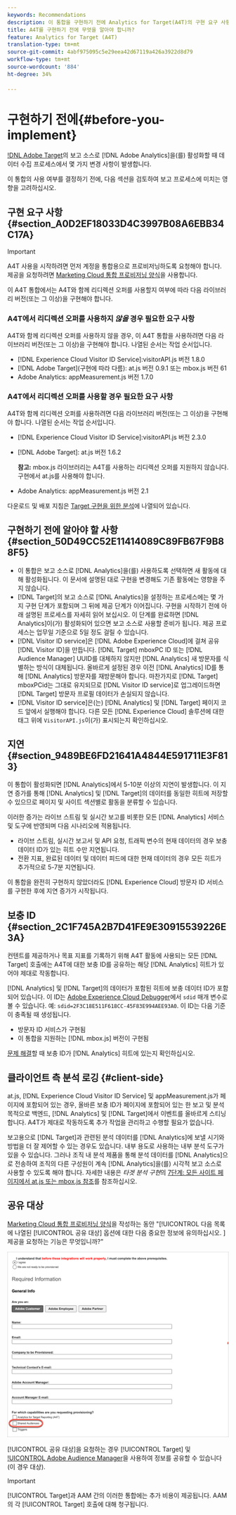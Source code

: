 ```yaml
---
keywords: Recommendations
description: 이 통합을 구현하기 전에 Analytics for Target(A4T)의 구현 요구 사항과 고려해야 할 사항에 대해 알아봅니다.
title: A4T를 구현하기 전에 무엇을 알아야 합니까?
feature: Analytics for Target (A4T)
translation-type: tm+mt
source-git-commit: 4abf975095c5e29eea42d67119a426a3922d8d79
workflow-type: tm+mt
source-wordcount: '884'
ht-degree: 34%

---
```



# 구현하기 전에{#before-you-implement}

[!DNL Adobe Target](A4T)의 보고 소스로 [!DNL Adobe Analytics]을(를) 활성화할 때 데이터 수집 프로세스에서 몇 가지 변경 사항이 발생합니다.

이 통합의 사용 여부를 결정하기 전에, 다음 섹션을 검토하여 보고 프로세스에 미치는 영향을 고려하십시오.

## 구현 요구 사항 {#section_A0D2EF18033D4C3997B08A6EBB34C17A}

>[!IMPORTANT]
>
>A4T 사용을 시작하려면 먼저 계정을 통합용으로 프로비저닝하도록 요청해야 합니다. 제공을 요청하려면 [Marketing Cloud 통합 프로비저닝 양식](https://www.adobe.com/go/audiences_kr)을 사용합니다.

이 A4T 통합에서는 A4T와 함께 리디렉션 오퍼를 사용할지 여부에 따라 다음 라이브러리 버전(또는 그 이상)을 구현해야 합니다.

### A4T에서 리디렉션 오퍼를 사용하지 *않을* 경우 필요한 요구 사항

A4T와 함께 리디렉션 오퍼를 사용하지 않을 경우, 이 A4T 통합을 사용하려면 다음 라이브러리 버전(또는 그 이상)을 구현해야 합니다. 나열된 순서는 작업 순서입니다.

* [!DNL Experience Cloud Visitor ID Service]:visitorAPI.js 버전 1.8.0
* [!DNL Adobe Target](구현에 따라 다름): at.js 버전 0.9.1 또는 mbox.js 버전 61
* Adobe Analytics: appMeasurement.js 버전 1.7.0

### A4T에서 리디렉션 오퍼를 사용할 경우 필요한 요구 사항

A4T와 함께 리디렉션 오퍼를 사용하려면 다음 라이브러리 버전(또는 그 이상)을 구현해야 합니다. 나열된 순서는 작업 순서입니다.

* [!DNL Experience Cloud Visitor ID Service]:visitorAPI.js 버전 2.3.0
* [!DNL Adobe Target]: at.js 버전 1.6.2

   **참고:** mbox.js 라이브러리는 A4T를 사용하는 리디렉션 오퍼를 지원하지 않습니다. 구현에서 at.js를 사용해야 합니다.

* Adobe Analytics: appMeasurement.js 버전 2.1

다운로드 및 배포 지침은 [Target 구현을 위한 분석](/help/c-integrating-target-with-mac/a4t/a4timplementation.md)에 나열되어 있습니다.

## 구현하기 전에 알아야 할 사항 {#section_50D49CC52E11414089C89FB67F9B88F5}

* 이 통합은 보고 소스로 [!DNL Analytics]을(를) 사용하도록 선택하면 새 활동에 대해 활성화됩니다. 이 문서에 설명된 대로 구현을 변경해도 기존 활동에는 영향을 주지 않습니다.
* [!DNL Target]의 보고 소스로 [!DNL Analytics]을 설정하는 프로세스에는 몇 가지 구현 단계가 포함되며 그 뒤에 제공 단계가 이어집니다. 구현을 시작하기 전에 아래 설명된 프로세스를 자세히 읽어 보십시오. 이 단계를 완료하면 [!DNL Analytics]이(가) 활성화되어 있으면 보고 소스로 사용할 준비가 됩니다. 제공 프로세스는 업무일 기준으로 5일 정도 걸릴 수 있습니다.
* [!DNL Visitor ID service]은 [!DNL Adobe Experience Cloud]에 걸쳐 공유 [!DNL Visitor ID]을 만듭니다. [!DNL Target] mboxPC ID 또는 [!DNL Audience Manager] UUID를 대체하지 않지만 [!DNL Analytics] 새 방문자를 식별하는 방식이 대체됩니다. 올바르게 설정된 경우 이전 [!DNL Analytics] ID를 통해 [!DNL Analytics] 방문자를 재방문해야 합니다. 마찬가지로 [!DNL Target] mboxPCid는 그대로 유지되므로 [!DNL Visitor ID service]로 업그레이드하면 [!DNL Target] 방문자 프로필 데이터가 손실되지 않습니다.
* [!DNL Visitor ID service]은(는) [!DNL Analytics] 및 [!DNL Target] 페이지 코드 앞에서 실행해야 합니다. 다른 모든 [!DNL Experience Cloud] 솔루션에 대한 태그 위에 `VisitorAPI.js`이(가) 표시되는지 확인하십시오.

## 지연 {#section_9489BE6FD21641A4844E591711E3F813}

이 통합이 활성화되면 [!DNL Analytics]에서 5-10분 이상의 지연이 발생합니다. 이 지연 증가를 통해 [!DNL Analytics] 및 [!DNL Target]의 데이터를 동일한 히트에 저장할 수 있으므로 페이지 및 사이트 섹션별로 활동을 분류할 수 있습니다.

이러한 증가는 라이브 스트림 및 실시간 보고를 비롯한 모든 [!DNL Analytics] 서비스 및 도구에 반영되며 다음 시나리오에 적용됩니다.

* 라이브 스트림, 실시간 보고서 및 API 요청, 트래픽 변수의 현재 데이터의 경우 보충 데이터 ID가 있는 히트 수만 지연됩니다.
* 전환 지표, 완료된 데이터 및 데이터 피드에 대한 현재 데이터의 경우 모든 히트가 추가적으로 5-7분 지연됩니다.

이 통합을 완전히 구현하지 않았더라도 [!DNL Experience Cloud] 방문자 ID 서비스를 구현한 후에 지연 증가가 시작됩니다.

## 보충 ID {#section_2C1F745A2B7D41FE9E30915539226E3A}

컨텐트를 제공하거나 목표 지표를 기록하기 위해 A4T 활동에 사용되는 모든 [!DNL Target] 호출에는 A4T에 대한 보충 ID를 공유하는 해당 [!DNL Analytics] 히트가 있어야 제대로 작동합니다.

[!DNL Analytics] 및 [!DNL Target]의 데이터가 포함된 히트에 보충 데이터 ID가 포함되어 있습니다. 이 ID는 [Adobe Experience Cloud Debugger](https://experienceleague.adobe.com/docs/debugger/using/experience-cloud-debugger.html)에서 `sdid` 매개 변수로 볼 수 있습니다. 예: `sdid=2F3C18E511F618CC-45F83E994AEE93A0`. 이 ID는 다음 기준이 충족될 때 생성됩니다.

* 방문자 ID 서비스가 구현됨
* 이 통합을 지원하는 [!DNL mbox.js] 버전이 구현됨

[문제 해결](/help/c-integrating-target-with-mac/a4t/c-a4t-troubleshooting/a4t-troubleshooting.md)할 때 보충 ID가 [!DNL Analytics] 히트에 있는지 확인하십시오.

## 클라이언트 측 분석 로깅 {#client-side}

at.js, [!DNL Experience Cloud Visitor ID Service] 및 appMeasurement.js가 페이지에 포함되어 있는 경우, 올바른 보충 ID가 페이지에 포함되어 있는 한 보고 및 분석 목적으로 백엔드, [!DNL Analytics] 및 [!DNL Target]에서 이벤트를 올바르게 스티닝합니다. A4T가 제대로 작동하도록 추가 작업을 관리하고 수행할 필요가 없습니다.

보고용으로 [!DNL Target]과 관련된 분석 데이터를 [!DNL Analytics]에 보낼 시기와 방법을 더 잘 제어할 수 있는 경우도 있습니다. 내부 용도로 사용하는 내부 분석 도구가 있을 수 있습니다. 그러나 조직 내 분석 제품을 통해 분석 데이터를 [!DNL Analytics]으로 전송하여 조직의 다른 구성원이 계속 [!DNL Analytics]을(를) 시각적 보고 소스로 사용할 수 있도록 해야 합니다. 자세한 내용은 *타겟 분석 구현*&#x200B;의 [7단계: 모든 사이트 페이지에서 at.js 또는 mbox.js 참조](/help/c-integrating-target-with-mac/a4t/a4timplementation.md#step7)를 참조하십시오.

## 공유 대상

[Marketing Cloud 통합 프로비저닝 양식](https://www.adobe.com/go/audiences)을 작성하는 동안 &quot;[!UICONTROL 다음 목록에 나열된 [!UICONTROL 공유 대상] 옵션에 대한 다음 중요한 정보에 유의하십시오. ] 제공을 요청하는 기능은 무엇입니까?&quot;

![요청 양식](/help/c-integrating-target-with-mac/a4t/assets/request-form.png)

[!UICONTROL 공유 대상]을 요청하는 경우 [!UICONTROL Target] 및 [!UICONTROL Adobe Audience Manager](AAM)을 사용하여 정보를 공유할 수 있습니다(이 경우 대상).

>[!IMPORTANT]
>
>[!UICONTROL Target]과 AAM 간의 이러한 통합에는 추가 비용이 제공됩니다. AAM의 각 [!UICONTROL Target] 호출에 대해 청구됩니다.
